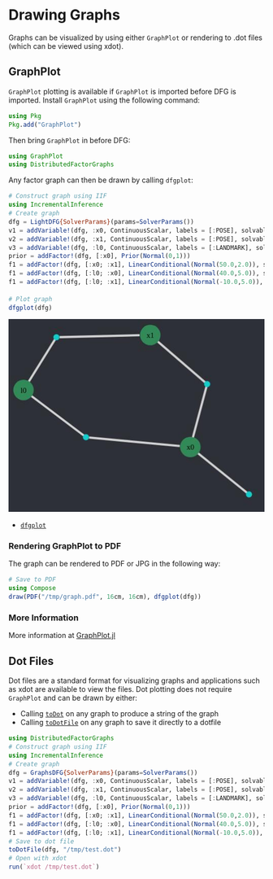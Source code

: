 # Drawing Graphs

Graphs can be visualized by using either `GraphPlot` or rendering to .dot files (which can be viewed using xdot).

## GraphPlot  

`GraphPlot` plotting is available if `GraphPlot` is imported before DFG is imported. Install `GraphPlot` using the following command:

```julia
using Pkg
Pkg.add("GraphPlot")
```

Then bring `GraphPlot` in before DFG:

```julia
using GraphPlot
using DistributedFactorGraphs
```

Any factor graph can then be drawn by calling `dfgplot`:

```julia
# Construct graph using IIF
using IncrementalInference
# Create graph
dfg = LightDFG{SolverParams}(params=SolverParams())
v1 = addVariable!(dfg, :x0, ContinuousScalar, labels = [:POSE], solvable=1)
v2 = addVariable!(dfg, :x1, ContinuousScalar, labels = [:POSE], solvable=1)
v3 = addVariable!(dfg, :l0, ContinuousScalar, labels = [:LANDMARK], solvable=1)
prior = addFactor!(dfg, [:x0], Prior(Normal(0,1)))
f1 = addFactor!(dfg, [:x0; :x1], LinearConditional(Normal(50.0,2.0)), solvable=1)
f1 = addFactor!(dfg, [:l0; :x0], LinearConditional(Normal(40.0,5.0)), solvable=1)
f1 = addFactor!(dfg, [:l0; :x1], LinearConditional(Normal(-10.0,5.0)), solvable=1)

# Plot graph
dfgplot(dfg)
```

![imgs/initialgraph.jpg](imgs/initialgraph.jpg)

- [`dfgplot`](@ref)

### Rendering GraphPlot to PDF

The graph can be rendered to PDF or JPG in the following way:

```julia
# Save to PDF
using Compose
draw(PDF("/tmp/graph.pdf", 16cm, 16cm), dfgplot(dfg))
```

### More Information

More information at [GraphPlot.jl](https://github.com/JuliaGraphs/GraphPlot.jl)

## Dot Files

Dot files are a standard format for visualizing graphs and applications such as
xdot are available to view the files. Dot plotting does not require `GraphPlot`
and can be drawn by either:
- Calling [`toDot`](@ref) on any graph to produce a string of the graph
- Calling [`toDotFile`](@ref) on any graph to save it directly to a dotfile

```julia
using DistributedFactorGraphs
# Construct graph using IIF
using IncrementalInference
# Create graph
dfg = GraphsDFG{SolverParams}(params=SolverParams())
v1 = addVariable!(dfg, :x0, ContinuousScalar, labels = [:POSE], solvable=1)
v2 = addVariable!(dfg, :x1, ContinuousScalar, labels = [:POSE], solvable=1)
v3 = addVariable!(dfg, :l0, ContinuousScalar, labels = [:LANDMARK], solvable=1)
prior = addFactor!(dfg, [:x0], Prior(Normal(0,1)))
f1 = addFactor!(dfg, [:x0; :x1], LinearConditional(Normal(50.0,2.0)), solvable=1)
f1 = addFactor!(dfg, [:l0; :x0], LinearConditional(Normal(40.0,5.0)), solvable=1)
f1 = addFactor!(dfg, [:l0; :x1], LinearConditional(Normal(-10.0,5.0)), solvable=1)
# Save to dot file
toDotFile(dfg, "/tmp/test.dot")
# Open with xdot
run(`xdot /tmp/test.dot`)
```
